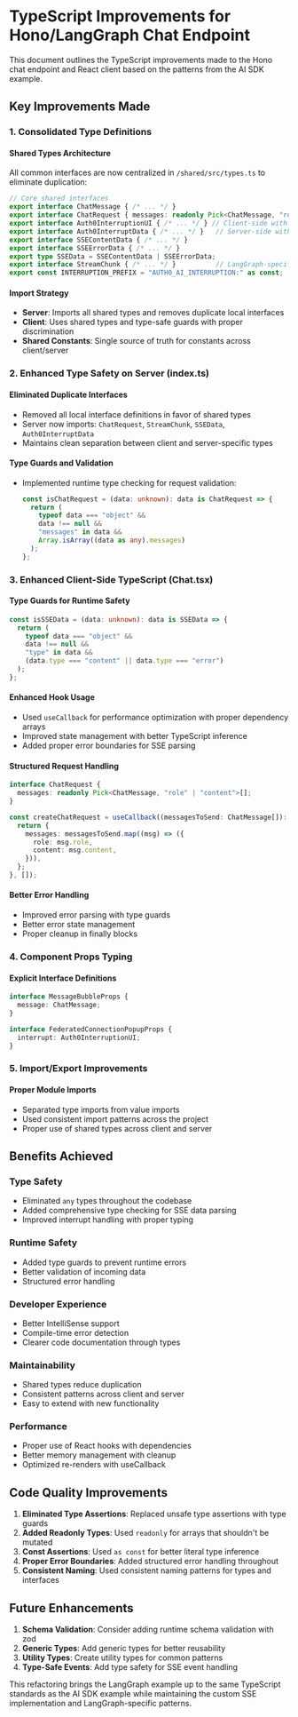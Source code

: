 # TypeScript Improvements for Hono/LangGraph Chat Endpoint

This document outlines the TypeScript improvements made to the Hono chat endpoint and React client based on the patterns from the AI SDK example.

## Key Improvements Made

### 1. **Consolidated Type Definitions**

#### **Shared Types Architecture**
All common interfaces are now centralized in `/shared/src/types.ts` to eliminate duplication:

```typescript
// Core shared interfaces
export interface ChatMessage { /* ... */ }
export interface ChatRequest { messages: readonly Pick<ChatMessage, "role" | "content">[]; }
export interface Auth0InterruptionUI { /* ... */ } // Client-side with resume function
export interface Auth0InterruptData { /* ... */ }   // Server-side without resume function
export interface SSEContentData { /* ... */ }
export interface SSEErrorData { /* ... */ }
export type SSEData = SSEContentData | SSEErrorData;
export interface StreamChunk { /* ... */ }          // LangGraph-specific
export const INTERRUPTION_PREFIX = "AUTH0_AI_INTERRUPTION:" as const;
```

#### **Import Strategy**
- **Server**: Imports all shared types and removes duplicate local interfaces
- **Client**: Uses shared types and type-safe guards with proper discrimination
- **Shared Constants**: Single source of truth for constants across client/server

### 2. **Enhanced Type Safety on Server (index.ts)**

#### **Eliminated Duplicate Interfaces**
- Removed all local interface definitions in favor of shared types
- Server now imports: `ChatRequest`, `StreamChunk`, `SSEData`, `Auth0InterruptData`
- Maintains clean separation between client and server-specific types
#### **Type Guards and Validation**
- Implemented runtime type checking for request validation:
  ```typescript
  const isChatRequest = (data: unknown): data is ChatRequest => {
    return (
      typeof data === "object" &&
      data !== null &&
      "messages" in data &&
      Array.isArray((data as any).messages)
    );
  };
  ```

### 3. **Enhanced Client-Side TypeScript (Chat.tsx)**

#### **Type Guards for Runtime Safety**
```typescript
const isSSEData = (data: unknown): data is SSEData => {
  return (
    typeof data === "object" &&
    data !== null &&
    "type" in data &&
    (data.type === "content" || data.type === "error")
  );
};
```

#### **Enhanced Hook Usage**
- Used `useCallback` for performance optimization with proper dependency arrays
- Improved state management with better TypeScript inference
- Added proper error boundaries for SSE parsing

#### **Structured Request Handling**
```typescript
interface ChatRequest {
  messages: readonly Pick<ChatMessage, "role" | "content">[];
}

const createChatRequest = useCallback((messagesToSend: ChatMessage[]): ChatRequest => {
  return {
    messages: messagesToSend.map((msg) => ({
      role: msg.role,
      content: msg.content,
    })),
  };
}, []);
```

#### **Better Error Handling**
- Improved error parsing with type guards
- Better error state management
- Proper cleanup in finally blocks

### 4. **Component Props Typing**

#### **Explicit Interface Definitions**
```typescript
interface MessageBubbleProps {
  message: ChatMessage;
}

interface FederatedConnectionPopupProps {
  interrupt: Auth0InterruptionUI;
}
```

### 5. **Import/Export Improvements**

#### **Proper Module Imports**
- Separated type imports from value imports
- Used consistent import patterns across the project
- Proper use of shared types across client and server

## Benefits Achieved

### **Type Safety**
- Eliminated `any` types throughout the codebase
- Added comprehensive type checking for SSE data parsing
- Improved interrupt handling with proper typing

### **Runtime Safety**
- Added type guards to prevent runtime errors
- Better validation of incoming data
- Structured error handling

### **Developer Experience**
- Better IntelliSense support
- Compile-time error detection
- Clearer code documentation through types

### **Maintainability**
- Shared types reduce duplication
- Consistent patterns across client and server
- Easy to extend with new functionality

### **Performance**
- Proper use of React hooks with dependencies
- Better memory management with cleanup
- Optimized re-renders with useCallback

## Code Quality Improvements

1. **Eliminated Type Assertions**: Replaced unsafe type assertions with type guards
2. **Added Readonly Types**: Used `readonly` for arrays that shouldn't be mutated
3. **Const Assertions**: Used `as const` for better literal type inference
4. **Proper Error Boundaries**: Added structured error handling throughout
5. **Consistent Naming**: Used consistent naming patterns for types and interfaces

## Future Enhancements

1. **Schema Validation**: Consider adding runtime schema validation with zod
2. **Generic Types**: Add generic types for better reusability
3. **Utility Types**: Create utility types for common patterns
4. **Type-Safe Events**: Add type safety for SSE event handling

This refactoring brings the LangGraph example up to the same TypeScript standards as the AI SDK example while maintaining the custom SSE implementation and LangGraph-specific patterns.
